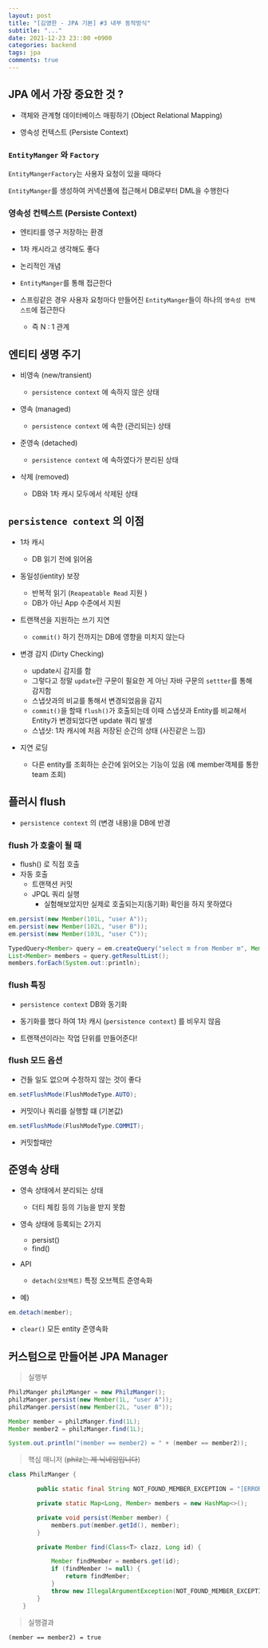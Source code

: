 ```yaml
---
layout: post
title: "[김영한 - JPA 기본] #3 내부 동작방식"
subtitle: "..."
date: 2021-12-23 23::00 +0900
categories: backend
tags: jpa
comments: true
---
```


## JPA 에서 가장 중요한 것 ?

- 객체와 관계형 데이터베이스 매핑하기 (Object Relational Mapping)

- 영속성 컨텍스트 (Persiste Context)

### `EntityManger` 와 `Factory`

`EntityMangerFactory`는 사용자 요청이 있을 때마다

`EntityManger`를 생성하여 커넥션풀에 접근해서 DB로부터 DML을 수행한다

### 영속성 컨텍스트 (Persiste Context)

- 엔티티를 영구 저장하는 환경

- 1차 캐시라고 생각해도 좋다

- 논리적인 개념

- `EntityManger`를 통해 접근한다

- 스프링같은 경우 사용자 요청마다 만들어진 `EntityManger`들이 하나의 `영속성 컨텍스트`에 접근한다
  - 즉 N : 1 관계

## 엔티티 생명 주기

- 비영속 (new/transient)

  - `persistence context` 에 속하지 않은 상태

- 영속 (managed)

  - `persistence context` 에 속한 (관리되는) 상태

- 준영속 (detached)

  - `persistence context` 에 속하였다가 분리된 상태

- 삭제 (removed)
  - DB와 1차 캐시 모두에서 삭제된 상태

## `persistence context` 의 이점

- 1차 캐시

  - DB 읽기 전에 읽어옴

- 동일성(ientity) 보장

  - 반복적 읽기 (`Reapeatable Read` 지원 )
  - DB가 아닌 App 수준에서 지원

- 트랜잭션을 지원하는 쓰기 지연

  - `commit()` 하기 전까지는 DB에 영향을 미치지 않는다

- 변경 감지 (Dirty Checking)

  - update시 감지를 함
  - 그렇다고 정말 `update`란 구문이 필요한 게 아닌 자바 구문의 `settter`를 통해 감지함
  - 스냅샷과의 비교를 통해서 변경되었음을 감지
  - `commit()`을 할때 `flush()`가 호출되는데 이때 스냅샷과 Entity를 비교해서 Entity가 변경되었다면 update 쿼리 발생
  - 스냅샷: 1차 캐시에 처음 저장된 순간의 상태 (사진같은 느낌)

- 지연 로딩
  - 다른 entity를 조회하는 순간에 읽어오는 기능이 있음 (예 member객체를 통한 team 조회)

## 플러시 flush

- `persistence context` 의 (변경 내용)을 DB에 반경

### flush 가 호출이 될 때

- flush() 로 직접 호출
- 자동 호출
  - 트랜잭션 커밋
  - JPQL 쿼리 실행
    - 실험해보았지만 실제로 호출되는지(동기화) 확인을 하지 못하였다

```java
em.persist(new Member(101L, "user A"));
em.persist(new Member(102L, "user B"));
em.persist(new Member(103L, "user C"));

TypedQuery<Member> query = em.createQuery("select m from Member m", Member.class);
List<Member> members = query.getResultList();
members.forEach(System.out::println);
```

### flush 특징

- `persistence context` DB와 동기화

- 동기화를 했다 하여 1차 캐시 (`persistence context`) 를 비우지 않음

- 트랜잭션이라는 작업 단위를 만들어준다!

### flush 모드 옵션

- 건들 일도 없으며 수정하지 않는 것이 좋다

```java
em.setFlushMode(FlushModeType.AUTO);
```

- 커밋이나 쿼리를 실행할 떄 (기본값)

```java
em.setFlushMode(FlushModeType.COMMIT);
```

- 커밋할때만

## 준영속 상태

- 영속 상태에서 분리되는 상태

  - 더티 체킹 등의 기능을 받지 못함

- 영속 상태에 등록되는 2가지

  - persist()
  - find()

- API
  - `detach(오브젝트)` 특정 오브젝트 준영속화
- 예)

```java
em.detach(member);
```

- `clear()` 모든 entity 준영속화

## 커스텀으로 만들어본 JPA Manager

> 실행부

```java
PhilzManger philzManger = new PhilzManger();
philzManger.persist(new Member(1L, "user A"));
philzManger.persist(new Member(2L, "user B"));

Member member = philzManger.find(1L);
Member member2 = philzManger.find(1L);

System.out.println("(member == member2) = " + (member == member2));
```

> 핵심 매니저 (~~philz는 제 닉네임입니다~~)

```java
class PhilzManger {

		public static final String NOT_FOUND_MEMBER_EXCEPTION = "[ERROR] 존재하지 않는 Member 입니다.";

		private static Map<Long, Member> members = new HashMap<>();

		private void persist(Member member) {
			members.put(member.getId(), member);
		}

		private Member find(Class<T> clazz, Long id) {

			Member findMember = members.get(id);
			if (findMember != null) {
				return findMember;
			}
			throw new IllegalArgumentException(NOT_FOUND_MEMBER_EXCEPTION);
		}
	}
```

> 실행결과

```
(member == member2) = true
```
